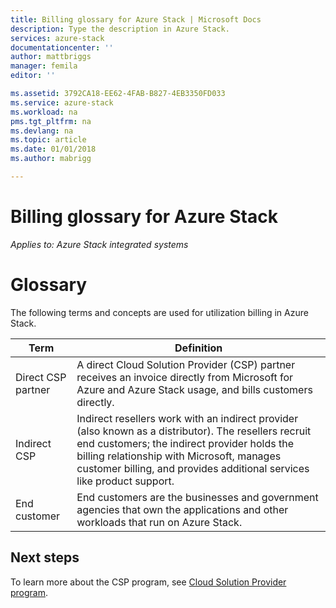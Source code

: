 ```yaml
---
title: Billing glossary for Azure Stack | Microsoft Docs
description: Type the description in Azure Stack.
services: azure-stack
documentationcenter: ''
author: mattbriggs
manager: femila
editor: ''

ms.assetid: 3792CA18-EE62-4FAB-B827-4EB3350FD033
ms.service: azure-stack
ms.workload: na
pms.tgt_pltfrm: na
ms.devlang: na
ms.topic: article
ms.date: 01/01/2018
ms.author: mabrigg

---
```


# Billing glossary for Azure Stack

*Applies to: Azure Stack integrated systems*

# Glossary

The following terms and concepts are used for utilization billing in Azure Stack.

| Term | Definition |
| --- | --- |
| Direct CSP partner | A direct Cloud Solution Provider (CSP) partner receives an invoice directly from Microsoft for Azure and Azure Stack usage, and bills customers directly. |
| Indirect CSP | Indirect resellers work with an indirect provider (also known as a distributor). The resellers recruit end customers; the indirect provider holds the billing relationship with Microsoft, manages customer billing, and provides additional services like product support. |
| End customer | End customers are the businesses and government agencies that own the applications and other workloads that run on Azure Stack. |

## Next steps

To learn more about the CSP program, see [Cloud Solution Provider program](https://partnercenter.microsoft.com/en-us/partner/programs).


